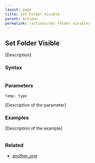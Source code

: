 ```yaml
---
layout: page
title: Set Folder Visible
parent: Actions
permalink: /actions/set_folder_visible/
---
```


## Set Folder Visible

[Description]

### Syntax

```js

```

### Parameters

`temp: type`

[Description of the parameter]

### Examples

[Description of the example]

```js

```

### Related

- [another_one](./another_one.md)

